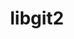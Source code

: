 ---
title: "libgit2"
layout: cache
categories: [package, develop-2024-05-12]
meta: {"versions": ["1.5.2", "1.6.4", "1.7.2"], "compilers": ["apple-clang@=15.0.0", "gcc@=10.2.1", "gcc@=11.4.0", "gcc@=7.5.0", "gcc@=9.4.0", "oneapi@=2024.0.0"], "oss": ["centos7", "ubuntu18.04", "ubuntu20.04", "ubuntu22.04", "ventura"], "platforms": ["darwin", "linux"], "targets": ["aarch64", "neoverse_v1", "neoverse_v2", "ppc64le", "x86_64_v3"], "stacks": ["developer-tools", "developer-tools-manylinux2014", "e4s", "e4s-neoverse-v2", "e4s-neoverse_v1", "e4s-oneapi", "e4s-power", "ml-darwin-aarch64-mps", "ml-linux-x86_64-cpu", "ml-linux-x86_64-cuda", "radiuss", "root", "tutorial"], "num_specs": 12, "num_specs_by_stack": {"ml-darwin-aarch64-mps": 1, "root": 12, "developer-tools-manylinux2014": 1, "developer-tools": 1, "radiuss": 1, "e4s-power": 1, "e4s-neoverse_v1": 1, "e4s-neoverse-v2": 1, "e4s": 2, "tutorial": 1, "ml-linux-x86_64-cpu": 1, "ml-linux-x86_64-cuda": 1, "e4s-oneapi": 1}}
spec_details: [{"hash": "y7dxudwijdxhbqwcavj42nrtcctdnqnf", "compiler": "apple-clang@=15.0.0", "versions": ["1.7.2"], "os": "ventura", "platform": "darwin", "target": "aarch64", "variants": ["build_system=cmake", "build_type=Release", "~curl", "generator=make", "https=system", "~ipo", "+mmap", "+ssh"], "stacks": ["ml-darwin-aarch64-mps", "root"], "size": "-", "tarball": "https://binaries.spack.io/releases/develop-2024-05-12/build_cache/darwin-ventura-aarch64/apple-clang-15.0.0/libgit2-1.7.2/darwin-ventura-aarch64-apple-clang-15.0.0-libgit2-1.7.2-y7dxudwijdxhbqwcavj42nrtcctdnqnf.spack"}, {"hash": "o37tygo2bk7wokxr52saklnqhk4aiopz", "compiler": "gcc@=10.2.1", "versions": ["1.7.2"], "os": "centos7", "platform": "linux", "target": "x86_64_v3", "variants": ["build_system=cmake", "build_type=Release", "~curl", "generator=make", "https=system", "~ipo", "+mmap", "+ssh"], "stacks": ["developer-tools-manylinux2014", "root"], "size": "-", "tarball": "https://binaries.spack.io/releases/develop-2024-05-12/build_cache/linux-centos7-x86_64_v3/gcc-10.2.1/libgit2-1.7.2/linux-centos7-x86_64_v3-gcc-10.2.1-libgit2-1.7.2-o37tygo2bk7wokxr52saklnqhk4aiopz.spack"}, {"hash": "lhgoveiehvr74rbzz73ihfznlkjypnpc", "compiler": "gcc@=7.5.0", "versions": ["1.7.2"], "os": "ubuntu18.04", "platform": "linux", "target": "x86_64_v3", "variants": ["build_system=cmake", "build_type=Release", "~curl", "generator=make", "https=system", "~ipo", "+mmap", "+ssh"], "stacks": ["developer-tools", "root"], "size": "-", "tarball": "https://binaries.spack.io/releases/develop-2024-05-12/build_cache/linux-ubuntu18.04-x86_64_v3/gcc-7.5.0/libgit2-1.7.2/linux-ubuntu18.04-x86_64_v3-gcc-7.5.0-libgit2-1.7.2-lhgoveiehvr74rbzz73ihfznlkjypnpc.spack"}, {"hash": "hfleiio4uenitat66zl2czc5xcy52l2q", "compiler": "gcc@=7.5.0", "versions": ["1.7.2"], "os": "ubuntu18.04", "platform": "linux", "target": "x86_64_v3", "variants": ["build_system=cmake", "build_type=Release", "~curl", "generator=make", "https=system", "~ipo", "+mmap", "+ssh"], "stacks": ["radiuss", "root"], "size": "-", "tarball": "https://binaries.spack.io/releases/develop-2024-05-12/build_cache/linux-ubuntu18.04-x86_64_v3/gcc-7.5.0/libgit2-1.7.2/linux-ubuntu18.04-x86_64_v3-gcc-7.5.0-libgit2-1.7.2-hfleiio4uenitat66zl2czc5xcy52l2q.spack"}, {"hash": "5d5oa2md3vb7vmfswe4o5ivwfip4d3n7", "compiler": "gcc@=9.4.0", "versions": ["1.7.2"], "os": "ubuntu20.04", "platform": "linux", "target": "ppc64le", "variants": ["build_system=cmake", "build_type=Release", "~curl", "generator=make", "https=system", "~ipo", "+mmap", "+ssh"], "stacks": ["e4s-power", "root"], "size": "-", "tarball": "https://binaries.spack.io/releases/develop-2024-05-12/build_cache/linux-ubuntu20.04-ppc64le/gcc-9.4.0/libgit2-1.7.2/linux-ubuntu20.04-ppc64le-gcc-9.4.0-libgit2-1.7.2-5d5oa2md3vb7vmfswe4o5ivwfip4d3n7.spack"}, {"hash": "p2lu5gdziw3b76g7zaq6xt3xhfyvbjoa", "compiler": "gcc@=11.4.0", "versions": ["1.7.2"], "os": "ubuntu22.04", "platform": "linux", "target": "neoverse_v1", "variants": ["build_system=cmake", "build_type=Release", "~curl", "generator=make", "https=system", "~ipo", "+mmap", "+ssh"], "stacks": ["root", "e4s-neoverse_v1"], "size": "-", "tarball": "https://binaries.spack.io/releases/develop-2024-05-12/build_cache/linux-ubuntu22.04-neoverse_v1/gcc-11.4.0/libgit2-1.7.2/linux-ubuntu22.04-neoverse_v1-gcc-11.4.0-libgit2-1.7.2-p2lu5gdziw3b76g7zaq6xt3xhfyvbjoa.spack"}, {"hash": "j32avwxhawnh2mqmjngcpgmlv5tam6uo", "compiler": "gcc@=11.4.0", "versions": ["1.7.2"], "os": "ubuntu22.04", "platform": "linux", "target": "neoverse_v2", "variants": ["build_system=cmake", "build_type=Release", "~curl", "generator=make", "https=system", "~ipo", "+mmap", "+ssh"], "stacks": ["e4s-neoverse-v2", "root"], "size": "-", "tarball": "https://binaries.spack.io/releases/develop-2024-05-12/build_cache/linux-ubuntu22.04-neoverse_v2/gcc-11.4.0/libgit2-1.7.2/linux-ubuntu22.04-neoverse_v2-gcc-11.4.0-libgit2-1.7.2-j32avwxhawnh2mqmjngcpgmlv5tam6uo.spack"}, {"hash": "ivz2ow44qhideuqmlqqrh3exvwgk3cah", "compiler": "gcc@=11.4.0", "versions": ["1.7.2"], "os": "ubuntu22.04", "platform": "linux", "target": "x86_64_v3", "variants": ["build_system=cmake", "build_type=Release", "~curl", "generator=make", "https=system", "~ipo", "+mmap", "+ssh"], "stacks": ["e4s", "root"], "size": "-", "tarball": "https://binaries.spack.io/releases/develop-2024-05-12/build_cache/linux-ubuntu22.04-x86_64_v3/gcc-11.4.0/libgit2-1.7.2/linux-ubuntu22.04-x86_64_v3-gcc-11.4.0-libgit2-1.7.2-ivz2ow44qhideuqmlqqrh3exvwgk3cah.spack"}, {"hash": "73ax3gbglevriz77lozvnydbasivwlh6", "compiler": "gcc@=11.4.0", "versions": ["1.6.4"], "os": "ubuntu22.04", "platform": "linux", "target": "x86_64_v3", "variants": ["build_system=cmake", "build_type=Release", "~curl", "generator=make", "https=system", "~ipo", "+mmap", "+ssh"], "stacks": ["e4s", "root"], "size": "-", "tarball": "https://binaries.spack.io/releases/develop-2024-05-12/build_cache/linux-ubuntu22.04-x86_64_v3/gcc-11.4.0/libgit2-1.6.4/linux-ubuntu22.04-x86_64_v3-gcc-11.4.0-libgit2-1.6.4-73ax3gbglevriz77lozvnydbasivwlh6.spack"}, {"hash": "ycsuw7cuiul6zg7ogne35tbuctkcmdp6", "compiler": "gcc@=11.4.0", "versions": ["1.5.2"], "os": "ubuntu22.04", "platform": "linux", "target": "x86_64_v3", "variants": ["build_system=cmake", "build_type=Release", "~curl", "generator=make", "https=system", "~ipo", "+mmap", "+ssh"], "stacks": ["tutorial", "root"], "size": "-", "tarball": "https://binaries.spack.io/releases/develop-2024-05-12/build_cache/linux-ubuntu22.04-x86_64_v3/gcc-11.4.0/libgit2-1.5.2/linux-ubuntu22.04-x86_64_v3-gcc-11.4.0-libgit2-1.5.2-ycsuw7cuiul6zg7ogne35tbuctkcmdp6.spack"}, {"hash": "lqaob3vzflqtmtg7nfr2rnwojwkt6rz4", "compiler": "gcc@=11.4.0", "versions": ["1.7.2"], "os": "ubuntu22.04", "platform": "linux", "target": "x86_64_v3", "variants": ["build_system=cmake", "build_type=Release", "~curl", "generator=make", "https=system", "~ipo", "+mmap", "+ssh"], "stacks": ["ml-linux-x86_64-cpu", "ml-linux-x86_64-cuda", "root"], "size": "-", "tarball": "https://binaries.spack.io/releases/develop-2024-05-12/build_cache/linux-ubuntu22.04-x86_64_v3/gcc-11.4.0/libgit2-1.7.2/linux-ubuntu22.04-x86_64_v3-gcc-11.4.0-libgit2-1.7.2-lqaob3vzflqtmtg7nfr2rnwojwkt6rz4.spack"}, {"hash": "rhnjqxwdybwces25xrvtm75g2ou3d5ip", "compiler": "oneapi@=2024.0.0", "versions": ["1.7.2"], "os": "ubuntu22.04", "platform": "linux", "target": "x86_64_v3", "variants": ["build_system=cmake", "build_type=Release", "~curl", "generator=make", "https=system", "~ipo", "+mmap", "+ssh"], "stacks": ["e4s-oneapi", "root"], "size": "-", "tarball": "https://binaries.spack.io/releases/develop-2024-05-12/build_cache/linux-ubuntu22.04-x86_64_v3/oneapi-2024.0.0/libgit2-1.7.2/linux-ubuntu22.04-x86_64_v3-oneapi-2024.0.0-libgit2-1.7.2-rhnjqxwdybwces25xrvtm75g2ou3d5ip.spack"}]
---